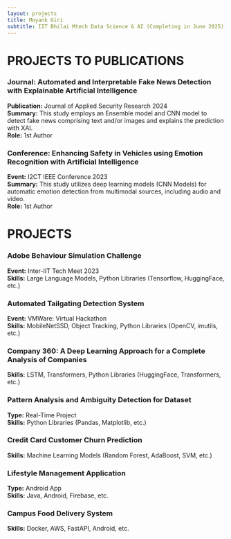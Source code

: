 ```yaml
---
layout: projects
title: Moyank Giri
subtitle: IIT Bhilai Mtech Data Science & AI (Completing in June 2025) , BTech in CSE from PES with a Specialization in "Machine Intelligence and Data Science"
---
```

# PROJECTS TO PUBLICATIONS

### Journal: Automated and Interpretable Fake News Detection with Explainable Artificial Intelligence
**Publication:** Journal of Applied Security Research 2024  
**Summary:** This study employs an Ensemble model and CNN model to detect fake news comprising text and/or images and explains the prediction with XAI.  
**Role:** 1st Author

### Conference: Enhancing Safety in Vehicles using Emotion Recognition with Artificial Intelligence
**Event:** I2CT IEEE Conference 2023  
**Summary:** This study utilizes deep learning models (CNN Models) for automatic emotion detection from multimodal sources, including audio and video.  
**Role:** 1st Author

# PROJECTS

### Adobe Behaviour Simulation Challenge
**Event:** Inter-IIT Tech Meet 2023  
**Skills:** Large Language Models, Python Libraries (Tensorflow, HuggingFace, etc.)

### Automated Tailgating Detection System
**Event:** VMWare: Virtual Hackathon  
**Skills:** MobileNetSSD, Object Tracking, Python Libraries (OpenCV, imutils, etc.)

### Company 360: A Deep Learning Approach for a Complete Analysis of Companies
**Skills:** LSTM, Transformers, Python Libraries (HuggingFace, Transformers, etc.)

### Pattern Analysis and Ambiguity Detection for Dataset
**Type:** Real-Time Project  
**Skills:** Python Libraries (Pandas, Matplotlib, etc.)

### Credit Card Customer Churn Prediction
**Skills:** Machine Learning Models (Random Forest, AdaBoost, SVM, etc.)

### Lifestyle Management Application
**Type:** Android App  
**Skills:** Java, Android, Firebase, etc.

### Campus Food Delivery System
**Skills:** Docker, AWS, FastAPI, Android, etc.